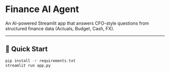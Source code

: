 # Finance AI Agent

An AI-powered Streamlit app that answers CFO-style questions from structured finance data (Actuals, Budget, Cash, FX).

---

## 🚀 Quick Start


```bash
pip install -r requirements.txt
streamlit run app.py
